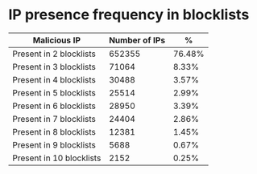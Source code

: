 # IP presence frequency in blocklists
| Malicious IP | Number of IPs | % |
|----|----|----|
| Present in 2 blocklists | 652355 | 76.48% |
| Present in 3 blocklists | 71064 | 8.33% |
| Present in 4 blocklists | 30488 | 3.57% |
| Present in 5 blocklists | 25514 | 2.99% |
| Present in 6 blocklists | 28950 | 3.39% |
| Present in 7 blocklists | 24404 | 2.86% |
| Present in 8 blocklists | 12381 | 1.45% |
| Present in 9 blocklists | 5688 | 0.67% |
| Present in 10 blocklists | 2152 | 0.25% |
